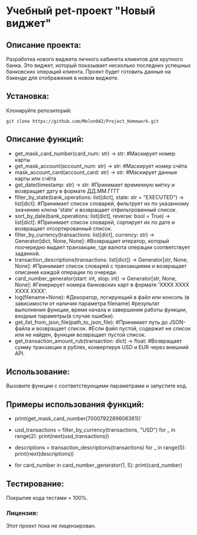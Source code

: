 # Учебный pet-проект "Новый виджет"

## Описание проекта:
Разработка нового виджета личного кабинета клиентов для крупного банка.
Это виджет, который показывает несколько последних успешных банковских операций клиента.
Проект будет готовить данные на бэкенде для отображения в новом виджете.

## Установка:
Клонируйте репозиторий:
```
git clone https://github.com/Melon042/Project_Homework.git
```
## Описание функций:
* get_mask_card_number(card_num: str) -> str:
  #Маскирует номер карты
* get_mask_account(account_num: str) -> str:
  #Маскирует номер счёта
* mask_account_card(account_card: str) -> str:
  #Маскирует данные карты или счёта
* get_date(timestamp: str) -> str:
  #Принимает временную метку и возвращает дату в формате ДД.ММ.ГГГГ
* filter_by_state(bank_operations: list[dict], state: str = "EXECUTED") -> list[dict]:
  #Принимает список словарей, фильтрует их по указанному значению ключа 'state' и возвращает отфильтрованный список.
* sort_by_date(bank_operations: list[dict], reverse: bool = True) -> list[dict]:
  #Принимает список словарей, сортирует их по дате и возвращает отсортированный список.
* filter_by_currency(transactions: list[dict], currency: str) -> Generator[dict, None, None]:
  #Возвращает итератор, который поочередно выдает транзакции, где валюта операции соответствует заданной.
* transaction_descriptions(transactions: list[dict]) -> Generator[str, None, None]:
  #Принимает список словарей с транзакциями и возвращает описание каждой операции по очереди.
* card_number_generator(start: int, stop: int) -> Generator[str, None, None]:
  #Генерирует номера банковских карт в формате 'XXXX XXXX XXXX XXXX'.
* log(filename=None):
  #Декоратор, логирующий в файл или консоль (в зависимости от наличия параметра filename)
  #результат выполнения функции, время начала и завершения работы функции, входные параметры(в случае ошибки).
* get_list_from_json_file(path_to_json_file):
  #Принимает путь до JSON-файла и возвращает список.
  #Если файл пустой, содержит не список или не найден, функция возвращает пустой список.
* get_transaction_amount_rub(transaction: dict) -> float:
  #Возвращает сумму транзакции в рублях, конвертируя USD и EUR через внешний API.

## Использование:
Вызовите функции с соответствующими параметрами и запустите код.

## Примеры использования функций:
* print(get_mask_card_number(7000792289606361))`

* usd_transactions = filter_by_currency(transactions, "USD")
  for _ in range(2):
      print(next(usd_transactions))

* descriptions = transaction_descriptions(transactions)
  for _ in range(5):
      print(next(descriptions))

* for card_number in card_number_generator(1, 5):
    print(card_number)

## Тестирование:
Покрытие кода тестами = 100%.

### Лицензия:
Этот проект пока не лицензирован.
